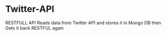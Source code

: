 Twitter-API
===========

RESTFULL API Reads data from Twitter API and stores it in Mongo DB then Gets it back RESTFUL again
